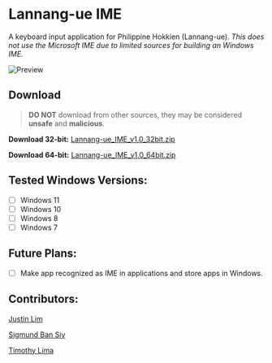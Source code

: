 # Lannang-ue IME
A keyboard input application for Philippine Hokkien (Lannang-ue).
*This does not use the Microsoft IME due to limited sources for building an Windows IME.*

![Preview](https://i.stack.imgur.com/ZrThv.png)
## Download

> **DO NOT** download from other sources, they may be considered **unsafe** and **malicious**.

**Download 32-bit:** [Lannang-ue_IME_v1.0_32bit.zip](https://www.myst-walker.web.app/)

**Download 64-bit:** [Lannang-ue_IME_v1.0_64bit.zip](https://www.myst-walker.web.app/)
 ## Tested Windows Versions:
 - [ ] Windows 11
 - [ ] Windows 10
 - [ ] Windows 8
 - [ ] Windows 7
## Future Plans:
 - [ ] Make app recognized as IME in applications and store apps in Windows.

## Contributors:
[Justin Lim](https://www.myst-walker.web.app/)

[Sigmund Ban Siy](https://www.myst-walker.web.app/)

[Timothy Lima](https://www.myst-walker.web.app/)
